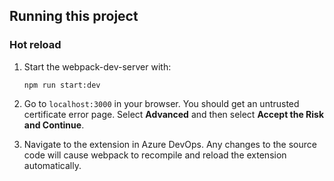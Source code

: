 ## Running this project

### Hot reload

1. Start the webpack-dev-server with:

   ```shell
   npm run start:dev
   ```

1. Go to `localhost:3000` in your browser. You should get an untrusted certificate error page. Select **Advanced** and then
   select **Accept the Risk
   and Continue**.

1. Navigate to the extension in Azure DevOps. Any changes to the source code will cause webpack to recompile and reload the
   extension automatically.
